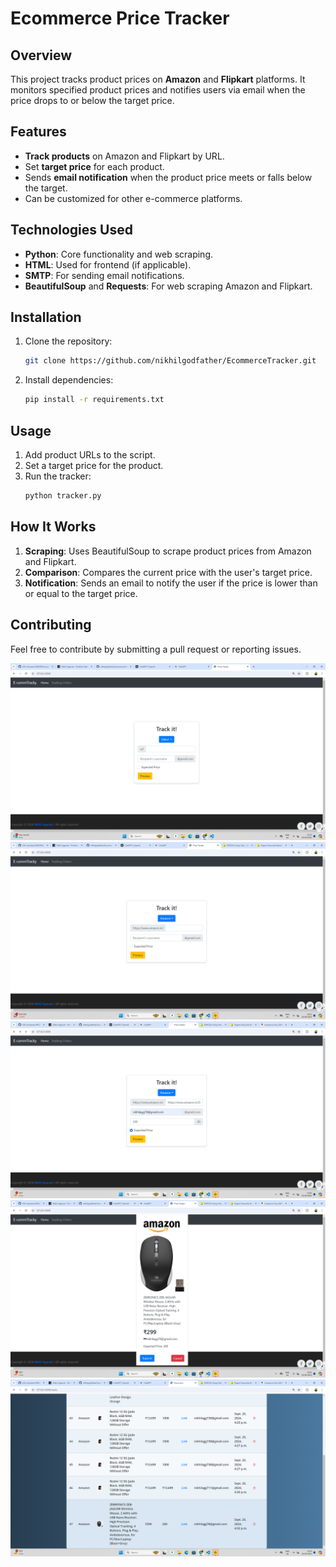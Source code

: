 # Ecommerce Price Tracker

## Overview

This project tracks product prices on **Amazon** and **Flipkart** platforms. It monitors specified product prices and notifies users via email when the price drops to or below the target price.

## Features

- **Track products** on Amazon and Flipkart by URL.
- Set **target price** for each product.
- Sends **email notification** when the product price meets or falls below the target.
- Can be customized for other e-commerce platforms.

## Technologies Used

- **Python**: Core functionality and web scraping.
- **HTML**: Used for frontend (if applicable).
- **SMTP**: For sending email notifications.
- **BeautifulSoup** and **Requests**: For web scraping Amazon and Flipkart.

## Installation

1. Clone the repository:
    ```bash
    git clone https://github.com/nikhilgodfather/EcommerceTracker.git
    ```
2. Install dependencies:
    ```bash
    pip install -r requirements.txt
    ```

## Usage

1. Add product URLs to the script.
2. Set a target price for the product.
3. Run the tracker:
    ```bash
    python tracker.py
    ```

## How It Works

1. **Scraping**: Uses BeautifulSoup to scrape product prices from Amazon and Flipkart.
2. **Comparison**: Compares the current price with the user's target price.
3. **Notification**: Sends an email to notify the user if the price is lower than or equal to the target price.

## Contributing

Feel free to contribute by submitting a pull request or reporting issues.

![Product Tracking Dashboard](https://github.com/nikhilgodfather/EcommerceTracker/blob/main/EcommerceTracker/Preview/Screenshot3.png)
![Product Tracking Dashboard](https://github.com/nikhilgodfather/EcommerceTracker/blob/main/EcommerceTracker/Preview/Screenshot4.png)
![Product Tracking Dashboard](https://github.com/nikhilgodfather/EcommerceTracker/blob/main/EcommerceTracker/Preview/Screenshot5.png)
![Product Tracking Dashboard](https://github.com/nikhilgodfather/EcommerceTracker/blob/main/EcommerceTracker/Preview/Screenshot1.png)
![Product Tracking Dashboard](https://github.com/nikhilgodfather/EcommerceTracker/blob/main/EcommerceTracker/Preview/Screenshot2.png)

